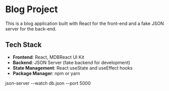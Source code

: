 # Blog Project

This is a blog application built with React for the front-end and a fake JSON server for the back-end.


## Tech Stack

- **Frontend**: React, MDBReact UI Kit
- **Backend**: JSON Server (fake backend for development)
- **State Management**: React useState and useEffect hooks
- **Package Manager**: npm or yarn


json-server --watch db.json --port 5000  


